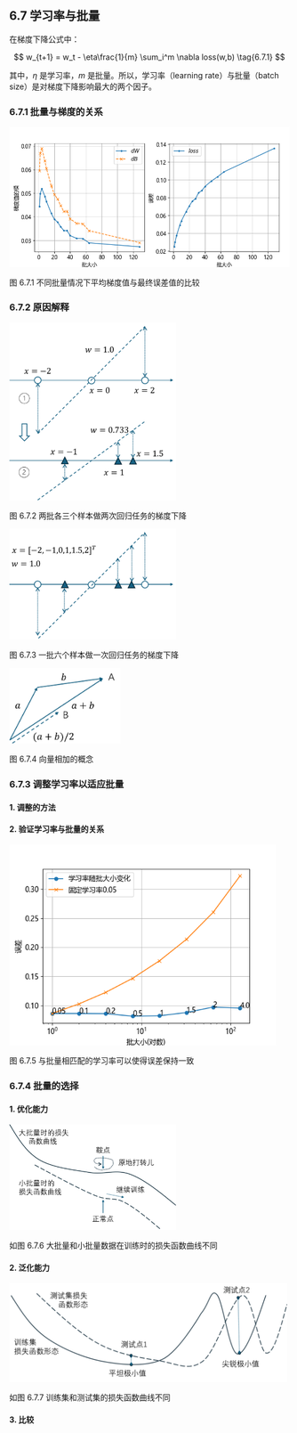 
## 6.7 学习率与批量

在梯度下降公式中：

$$
w_{t+1} = w_t - \eta\frac{1}{m} \sum_i^m \nabla loss(w,b)
\tag{6.7.1}
$$

其中，$\eta$ 是学习率，$m$ 是批量。所以，学习率（learning rate）与批量（batch size）是对梯度下降影响最大的两个因子。

### 6.7.1 批量与梯度的关系

<img src="./img/grad_batchsize.png" width=640>

图 6.7.1 不同批量情况下平均梯度值与最终误差值的比较

### 6.7.2 原因解释

<img src="./img/lr_bs1.png" width=300/>

图 6.7.2 两批各三个样本做两次回归任务的梯度下降

<img src="./img/lr_bs2.png" width=300/>

图 6.7.3 一批六个样本做一次回归任务的梯度下降

<img src="./img/lr_bs3.png" width=200/>

图 6.7.4 向量相加的概念

### 6.7.3 调整学习率以适应批量

#### 1. 调整的方法

#### 2. 验证学习率与批量的关系

<img src="./img/batchsize_lr.png" width=480>

图 6.7.5 与批量相匹配的学习率可以使得误差保持一致

### 6.7.4 批量的选择

#### 1. 优化能力

<img src="./img/fullbatch_smallbatch.png" width=300>

如图 6.7.6 大批量和小批量数据在训练时的损失函数曲线不同

#### 2. 泛化能力

<img src="./img/flat_sharp.png" width=500>

如图 6.7.7 训练集和测试集的损失函数曲线不同

#### 3. 比较
